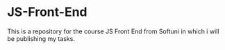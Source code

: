 # JS-Front-End
This is a repository for the course JS Front End from Softuni in which i will be publishing my tasks.
